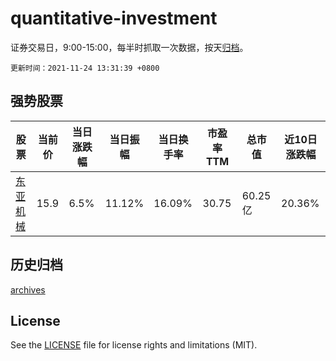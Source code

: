 # quantitative-investment

证券交易日，9:00-15:00，每半时抓取一次数据，按天[归档](archives)。

`更新时间：2021-11-24 13:31:39 +0800`

## 强势股票

|股票|当前价|当日涨跌幅|当日振幅|当日换手率|市盈率TTM|总市值|近10日涨跌幅|
|----|----|----|----|----|----|----|----|
|[东亚机械](https://xueqiu.com/S/SZ301028)|15.9|6.5%|11.12%|16.09%|30.75|60.25亿|20.36%|

## 历史归档

[archives](archives)

## License

See the [LICENSE](LICENSE) file for license rights and limitations (MIT).